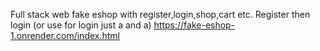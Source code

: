 Full stack web fake eshop with register,login,shop,cart etc.
Register then login (or use for login just a and a)
https://fake-eshop-1.onrender.com/index.html
